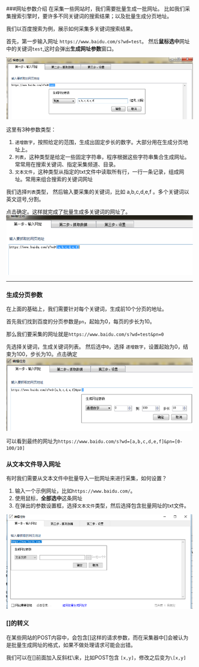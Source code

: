 ###网址参数介绍
在采集一些网站时，我们需要批量生成一批网址。 比如我们采集搜索引擎时，要许多不同关键词的搜索结果；以及批量生成分页地址。

我们以百度搜索为例，展示如何采集多关键词搜索结果。

首先，第一步输入网址 `https://www.baidu.com/s?wd=test`。
然后**鼠标选中**网址中的关键词`test`,这时会弹出**生成网址参数**窗口。 

![urlparam](img/urls_0.png)

这里有3种参数类型：

1. `递增数字`，按照给定的范围，生成出固定步长的数字。大部分用在生成分页地址上。 
2. `列表`，这种类型是给定一些固定字符串，程序根据这些字符串集合生成网址。常常用在搜索关键词、指定采集频道、目录。
3. `文本文件`，这种类型从指定的txt文件中读取所有行，一行一条记录，组成网址。常用来组合搜索的关键词网址

我们选择`列表`类型， 然后输入要采集的关键词，比如 a,b,c,d,e,f 。多个关键词以英文逗号,分割。

点击确定。这样就完成了批量生成多关键词的网址了。
![urlparam](img/urls_1.png)

---

### 生成分页参数

在上面的基础上，我们需要针对每个关键词，生成前10个分页的地址。

首先我们找到百度的分页参数是`pn`，起始为0，每页的步长为10。

那么我们要采集的网址就是`https://www.baidu.com/s?wd=test&pn=0`

先选择关键词，生成关键词列表。 然后选中`0`，选择 `递增数字`，设置起始为0，结束为100，步长为10。点击确定
![urlparam](img/urls_2.png)


可以看到最终的网址为`https://www.baidu.com/s?wd=[a,b,c,d,e,f]&pn=[0-100/10]`

### 从文本文件导入网址
有时我们需要从文本文件中批量导入一批网址来进行采集，如何设置？

1. 输入一个示例网址，比如`https://www.baidu.com/`。
2. 使用鼠标，**全部选中**这条网址
3. 在弹出的参数设置框，选择`文本文件`类型，然后选择包含批量网址的txt文件。

![urlparam](img/urls_3.png)


### []的转义

在某些网站的POST内容中，会包含[]这样的请求参数，而在采集器中[]会被认为是批量生成网址的格式，如果不做处理请求可能会出错。

我们可以在[]前面加入反斜杠\来，比如POST包含 `[x,y]`，修改之后变为`\[x,y]`